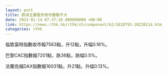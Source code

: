 ```yaml
---
layout: post
title: 歐洲主要股市收市變動不大
date: 2022-01-14 07:37:26.000000000 +08:00
link: https://news.rthk.hk/rthk/ch/component/k2/1628793-20220114.htm
categories: rthk
---
```


倫敦富時指數收市報7563點，升12點，升幅0.16%。

巴黎CAC指數報7201點，跌36點，跌幅0.5%。

法蘭克福DAX指數報16031點，升21點，升幅0.13%。
